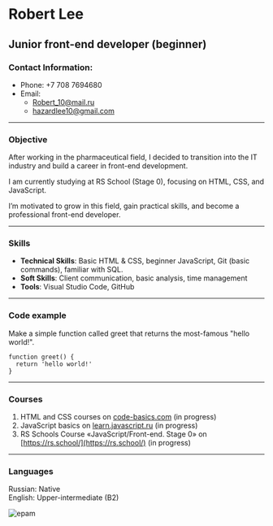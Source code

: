# **Robert Lee** 
## **Junior front-end developer (beginner)**
### **Contact Information:**
* Phone: +7 708 7694680
* Email: 
  - Robert_10@mail.ru   
  - hazardlee10@gmail.com

---

### **Objective**
After working in the pharmaceutical field, I decided to transition into the IT industry and build a career in front-end development. 

I am currently studying at RS School (Stage 0), focusing on HTML, CSS, and JavaScript. 

I’m motivated to grow in this field, gain practical skills, and become a professional front-end developer.

***

### **Skills**

*	**Technical Skills**: Basic HTML & CSS, beginner JavaScript, Git (basic commands), familiar with SQL.
*	**Soft Skills**: Client communication, basic analysis, time management
*	**Tools**: Visual Studio Code, GitHub

---

### **Code example**
Make a simple function called greet that returns the most-famous "hello world!".
```
function greet() {
  return 'hello world!'
}
```

---

### **Courses**
1. HTML and CSS courses on [code-basics.com](https://code-basics.com/ru) (in progress)
2. JavaScript basics on [learn.javascript.ru](https://learn.javascript.ru/) (in progress)
3. RS Schools Course «JavaScript/Front-end. Stage 0» on [https://rs.school/](https://rs.school/) (in progress)

---

### **Languages**
Russian: Native  
English: Upper-intermediate (B2) 

![epam](/rsschool-cv/assets/img/epam_eng_test.png)